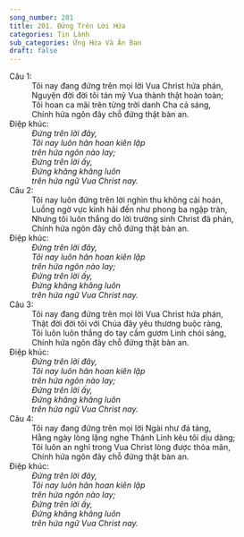 ```yaml
---
song_number: 201
title: 201. Đứng Trên Lời Hứa
categories: Tin Lành
sub_categories: Ứng Hứa Và Ân Ban
draft: false
---
```

<dl><dt>Câu 1:</dt><dd data-verse="1">Tôi nay đang đứng trên mọi lời Vua Christ hứa phán, <br/>Nguyện đời đời tôi tán mỹ Vua thành thật hoàn toàn; <br/>Tôi hoan ca mãi trên từng trời danh Cha cả sáng, <br/>Chính hứa ngôn đây chỗ đứng thật bàn an. </dd><dt>Điệp khúc:</dt><dd data-chorus="1"><em>Đứng trên lời đây, <br/>Tôi nay luôn hân hoan kiên lập <br/>trên hứa ngôn nào lay; <br/>Đứng trên lời ấy, <br/>Đứng khăng khăng luôn <br/>trên hứa ngữ Vua Christ nay. </em></dd><dt>Câu 2:</dt><dd data-verse="2">Tôi nay luôn đứng trên lời nghìn thu không cải hoán, <br/>Luồng ngờ vực kinh hãi đến như phong ba ngập tràn, <br/>Nhưng tôi luôn thắng do lời trường sinh Christ đã phán, <br/>Chính hứa ngôn đây chỗ đứng thật bàn an. </dd><dt>Điệp khúc:</dt><dd data-chorus="1"><em>Đứng trên lời đây, <br/>Tôi nay luôn hân hoan kiên lập <br/>trên hứa ngôn nào lay; <br/>Đứng trên lời ấy, <br/>Đứng khăng khăng luôn <br/>trên hứa ngữ Vua Christ nay. </em></dd><dt>Câu 3:</dt><dd data-verse="3">Tôi nay đang đứng trên mọi lời Vua Christ hứa phán, <br/>Thật đời đời tôi với Chúa đây yêu thương buộc ràng, <br/>Tôi luôn luôn thắng do tay cầm gươm Linh chói sáng, <br/>Chính hứa ngôn đây chỗ đứng thật bàn an. </dd><dt>Điệp khúc:</dt><dd data-chorus="1"><em>Đứng trên lời đây, <br/>Tôi nay luôn hân hoan kiên lập <br/>trên hứa ngôn nào lay; <br/>Đứng trên lời ấy, <br/>Đứng khăng khăng luôn <br/>trên hứa ngữ Vua Christ nay. </em></dd><dt>Câu 4:</dt><dd data-verse="4">Tôi nay đang đứng trên mọi lời Ngài như đá tảng, <br/>Hằng ngày lòng lặng nghe Thánh Linh kêu tôi dịu dàng; <br/>Tôi luôn an nghỉ trong Vua Christ lòng được thỏa mãn, <br/>Chính hứa ngôn đây chỗ đứng thật bàn an. </dd><dt>Điệp khúc:</dt><dd data-chorus="1"><em>Đứng trên lời đây, <br/>Tôi nay luôn hân hoan kiên lập <br/>trên hứa ngôn nào lay; <br/>Đứng trên lời ấy, <br/>Đứng khăng khăng luôn <br/>trên hứa ngữ Vua Christ nay. </em></dd></dl>